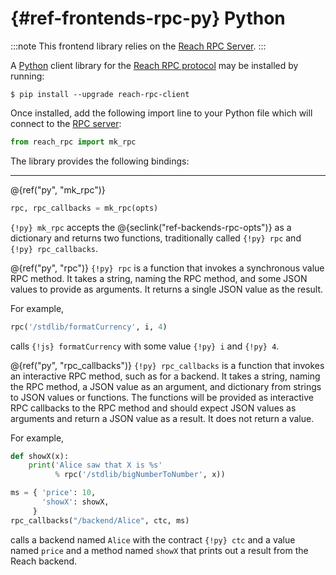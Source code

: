 # {#ref-frontends-rpc-py} Python

:::note
This frontend library relies on the [Reach RPC Server](##ref-backends-rpc).
:::


A [Python](https://www.python.org) client library for the
[Reach RPC protocol](##ref-backends-rpc) may be installed by running:

```
$ pip install --upgrade reach-rpc-client
```


Once installed, add the following import line to your Python file which will
connect to the [RPC server](##ref-backends-rpc):
```py
from reach_rpc import mk_rpc
```


The library provides the following bindings:

---
@{ref("py", "mk_rpc")}
```py
rpc, rpc_callbacks = mk_rpc(opts)
```


`{!py} mk_rpc` accepts the @{seclink("ref-backends-rpc-opts")} as a dictionary and returns two functions, traditionally called `{!py} rpc` and `{!py} rpc_callbacks`.

@{ref("py", "rpc")}
`{!py} rpc` is a function that invokes a synchronous value RPC method.
It takes a string, naming the RPC method, and some JSON values to provide as arguments.
It returns a single JSON value as the result.

For example,

```py
rpc('/stdlib/formatCurrency', i, 4)
```


calls `{!js} formatCurrency` with some value `{!py} i` and `{!py} 4`.

@{ref("py", "rpc_callbacks")}
`{!py} rpc_callbacks` is a function that invokes an interactive RPC method, such as for a backend.
It takes a string, naming the RPC method, a JSON value as an argument,
and dictionary from strings to JSON values or functions.
The functions will be provided as interactive RPC callbacks to the
RPC method and should expect JSON values as arguments and return a JSON
value as a result.
It does not return a value.

For example,

```py
def showX(x):
    print('Alice saw that X is %s'
          % rpc('/stdlib/bigNumberToNumber', x))

ms = { 'price': 10,
       'showX': showX,
     }
rpc_callbacks("/backend/Alice", ctc, ms)
```


calls a backend named `Alice` with the contract `{!py} ctc` and a value named `price` and a method named `showX` that prints out a result from the Reach backend.

